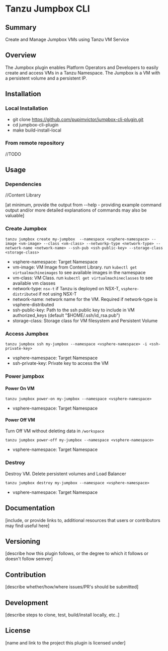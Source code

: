# Tanzu Jumpbox CLI

## Summary

Create and Manage Jumpbox VMs using Tanzu VM Service

## Overview

The Jumpbox plugin enables Platform Operators and Developers to easily create and access VMs in a Tanzu Namespace. The Jumpbox is a VM with a persistent volume and a persistent IP.  

## Installation

### Local Installation

- git clone https://github.com/pupimvictor/jumpbox-cli-plugin.git
- cd jumpbox-cli-plugin
- make build-install-local

### From remote repository

//TODO

## Usage

### Dependencies

//Content Library

[at minimum, provide the output from --help - providing example command output and/or more detailed explanations of commands may also be valuable]
### Create Jumpbox

```tanzu jumpbox create my-jumpbox  --namespace <vsphere-namespace> --image <vm-image> --class <vm-class> --networkp-type <network-type> --network-name <network-name> --ssh-pub <ssh-public-key> --storage-class <storage-class>```

- vsphere-namespace: Target Namespace
- vm-image: VM Image from Content Library. run `kubectl get virtualmachineimages` to see available images in the namespace
- vm-class: VM Class. run `kubectl get virtualmachineclasses` to see available vm classes
- network-type: `nsx-t` if Tanzu is deployed on NSX-T, `vsphere-distributed` if not using NSX-T
- network-name: network name for the VM. Required if network-type is vsphere-distributed
- ssh-public-key: Path to the ssh public key to include in VM authorized_keys (default "$HOME/.ssh/id_rsa.pub")
- storage-class: Storage class for VM filesystem and Persistent Volume

### Access Jumpbox

```tanzu jumpbox ssh my-jumpbox --namespace <vsphere-namespace> -i <ssh-private-key>```

- vsphere-namespace: Target Namespace
- ssh-private-key: Private key to access the VM

### Power jumpbox

#### Power On VM

```tanzu jumpbox power-on my-jumpbox --namespace <vsphere-namespace> ```

- vsphere-namespace: Target Namespace

#### Power Off VM

Turn Off VM without deleting data in `/workspace`

```tanzu jumpbox power-off my-jumpbox --namespace <vsphere-namespace> ```

- vsphere-namespace: Target Namespace

### Destroy

Destroy VM. Delete persistent volumes and Load Balancer

```tanzu jumpbox destroy my-jumpbox --namespace <vsphere-namespace> ```

- vsphere-namespace: Target Namespace

## Documentation

[include, or provide links to, additional resources that users or contributors may find useful here]

## Versioning

[describe how this plugin follows, or the degree to which it follows or doesn't follow semver]

## Contribution

[describe whether/how/where issues/PR's should be submitted]

## Development

[describe steps to clone, test, build/install locally, etc..]

## License

[name and link to the project this plugin is licensed under]
